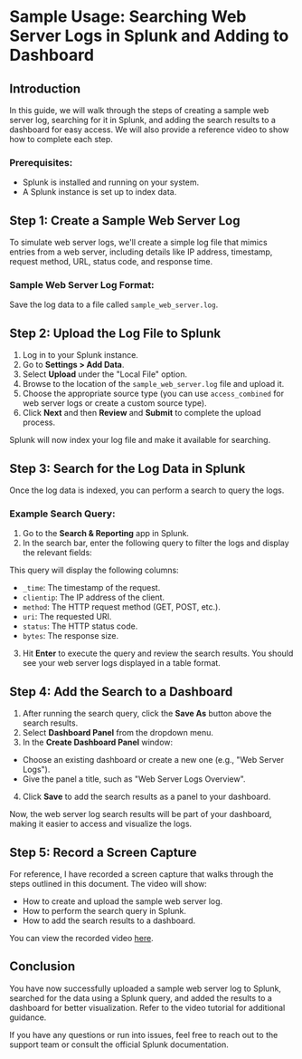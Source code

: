 # Sample Usage: Searching Web Server Logs in Splunk and Adding to Dashboard

## Introduction

In this guide, we will walk through the steps of creating a sample web server log, searching for it in Splunk, and adding the search results to a dashboard for easy access. We will also provide a reference video to show how to complete each step.

### Prerequisites:
- Splunk is installed and running on your system.
- A Splunk instance is set up to index data.

## Step 1: Create a Sample Web Server Log

To simulate web server logs, we'll create a simple log file that mimics entries from a web server, including details like IP address, timestamp, request method, URL, status code, and response time.

### Sample Web Server Log Format:


Save the log data to a file called `sample_web_server.log`.

## Step 2: Upload the Log File to Splunk

1. Log in to your Splunk instance.
2. Go to **Settings > Add Data**.
3. Select **Upload** under the "Local File" option.
4. Browse to the location of the `sample_web_server.log` file and upload it.
5. Choose the appropriate source type (you can use `access_combined` for web server logs or create a custom source type).
6. Click **Next** and then **Review** and **Submit** to complete the upload process.

Splunk will now index your log file and make it available for searching.

## Step 3: Search for the Log Data in Splunk

Once the log data is indexed, you can perform a search to query the logs.

### Example Search Query:

1. Go to the **Search & Reporting** app in Splunk.
2. In the search bar, enter the following query to filter the logs and display the relevant fields:

This query will display the following columns:
- `_time`: The timestamp of the request.
- `clientip`: The IP address of the client.
- `method`: The HTTP request method (GET, POST, etc.).
- `uri`: The requested URI.
- `status`: The HTTP status code.
- `bytes`: The response size.

3. Hit **Enter** to execute the query and review the search results. You should see your web server logs displayed in a table format.

## Step 4: Add the Search to a Dashboard

1. After running the search query, click the **Save As** button above the search results.
2. Select **Dashboard Panel** from the dropdown menu.
3. In the **Create Dashboard Panel** window:
- Choose an existing dashboard or create a new one (e.g., "Web Server Logs").
- Give the panel a title, such as "Web Server Logs Overview".
4. Click **Save** to add the search results as a panel to your dashboard.

Now, the web server log search results will be part of your dashboard, making it easier to access and visualize the logs.

## Step 5: Record a Screen Capture

For reference, I have recorded a screen capture that walks through the steps outlined in this document. The video will show:

- How to create and upload the sample web server log.
- How to perform the search query in Splunk.
- How to add the search results to a dashboard.

You can view the recorded video [here](insert-link-to-video).

## Conclusion

You have now successfully uploaded a sample web server log to Splunk, searched for the data using a Splunk query, and added the results to a dashboard for better visualization. Refer to the video tutorial for additional guidance.

If you have any questions or run into issues, feel free to reach out to the support team or consult the official Splunk documentation.
